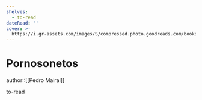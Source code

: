 ```yaml
---
shelves:
  - to-read
dateRead: ''
cover: >-
  https://i.gr-assets.com/images/S/compressed.photo.goodreads.com/books/1544722675l/41837802._SY475_.jpg
---
```

# Pornosonetos

author::[[Pedro Mairal]]


to-read